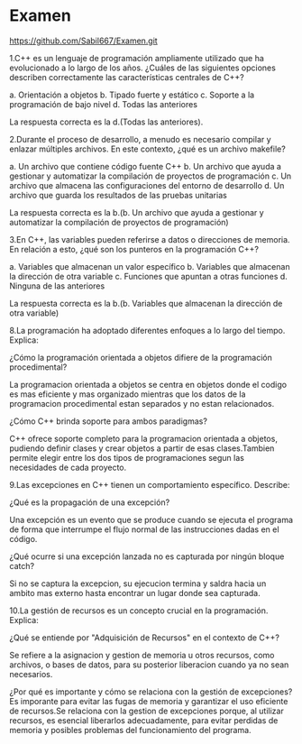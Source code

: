 # Examen
https://github.com/Sabil667/Examen.git


1.C++ es un lenguaje de programación ampliamente utilizado que ha evolucionado a lo largo de los años. ¿Cuáles de las siguientes opciones describen correctamente las características centrales de C++?

a. Orientación a objetos
b. Tipado fuerte y estático
c. Soporte a la programación de bajo nivel
d. Todas las anteriores

La respuesta correcta es la d.(Todas las anteriores).

2.Durante el proceso de desarrollo, a menudo es necesario compilar y enlazar múltiples archivos. En este contexto, ¿qué es un archivo makefile?

a. Un archivo que contiene código fuente C++
b. Un archivo que ayuda a gestionar y automatizar la compilación de proyectos de programación
c. Un archivo que almacena las configuraciones del entorno de desarrollo
d. Un archivo que guarda los resultados de las pruebas unitarias

La respuesta correcta es la b.(b. Un archivo que ayuda a gestionar y automatizar la compilación de proyectos de programación)

3.En C++, las variables pueden referirse a datos o direcciones de memoria. En relación a esto, ¿qué son los punteros en la programación C++?

a. Variables que almacenan un valor específico
b. Variables que almacenan la dirección de otra variable
c. Funciones que apuntan a otras funciones
d. Ninguna de las anteriores

La respuesta correcta es la b.(b. Variables que almacenan la dirección de otra variable)


8.La programación ha adoptado diferentes enfoques a lo largo del tiempo. Explica:

¿Cómo la programación orientada a objetos difiere de la programación procedimental?

La programacion orientada a objetos se centra en objetos donde el codigo es mas eficiente y mas organizado mientras que los datos de la programacion procedimental estan separados y no estan relacionados.

¿Cómo C++ brinda soporte para ambos paradigmas?

C++ ofrece soporte completo para la programacion orientada a objetos, pudiendo definir clases y crear objetos a partir de esas clases.Tambien permite elegir entre los dos tipos de programaciones segun las necesidades de cada proyecto.



9.Las excepciones en C++ tienen un comportamiento específico. Describe:

¿Qué es la propagación de una excepción?

Una excepción es un evento que se produce cuando se ejecuta el programa de forma que interrumpe el flujo normal de las instrucciones dadas en el código.


¿Qué ocurre si una excepción lanzada no es capturada por ningún bloque catch?

Si no se captura la excepcion, su ejecucion termina y saldra hacia un ambito mas externo hasta encontrar un lugar donde sea capturada.



10.La gestión de recursos es un concepto crucial en la programación. Explica:



¿Qué se entiende por "Adquisición de Recursos" en el contexto de C++?

Se refiere a la asignacion y gestion de memoria u otros recursos, como archivos, o bases de datos, para su posterior liberacion cuando ya no sean necesarios.


¿Por qué es importante y cómo se relaciona con la gestión de excepciones?
Es imporante para evitar las fugas de memoria y garantizar el uso eficiente de recursos.Se relaciona con la gestion de excepciones porque, al utilizar recursos, es esencial liberarlos adecuadamente, para evitar perdidas de memoria y posibles problemas del funcionamiento del programa.


